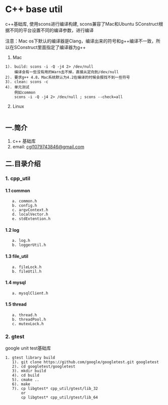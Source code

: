 # C++ base util
c++基础库, 使用scons进行编译构建, scons兼容了Mac和Ubuntu
SConstruct根据不同的平台设置不同的编译参数，进行编译

注意：Mac os下默认的编译器是Clang，编译出来的符号和g++编译不一致，所以在SConstruct里面指定了编译器为g++

1. Mac
```
1). build: scons -i -Q -j4 2> /dev/null
    编译会有一些没有用的Warn去不掉，直接从定向到/dev/null
2). 要求g++ 4.8，Mac系统默认为4.2在编译的时候会报找不到一些符号
3). clean: scons -c
4). 单元测试
    例如common
    scons -i -Q -j4 2> /dev/null ; scons --check=all
```

2. Linux
```
```

## 一.简介
1. c++ 基础库
2. email: cgl1079743846@gmail.com

## 二.目录介绍 
### 1. cpp_util
#### 1.1 common
```
   a. common.h
   b. config.h
   c. argvContext.h
   d. localVector.h
   e. stdExtention.h
```
#### 1.2 log
```
   a. log.h
   b. loggerUtil.h
```
#### 1.3 file_util
```
   a. fileLock.h
   b. fileUtil.h
```
#### 1.4 mysql
```
   a. mysqlClient.h
```
#### 1.5 thread
```
   a. thread.h
   b. threadPool.h
   c. mutexLock.h
```
### 2. gtest
google unit test基础库
```
1. gtest library build
   1). git clone https://github.com/google/googletest.git googletest
   2). cd googletest/googletest
   3). mkdir build
   4). cd build
   5). cmake ..
   6). make
   7). cp libgtest* cpp_util/gtest/lib_32
       or
       cp libgtest* cpp_util/gtest/lib_64
```
